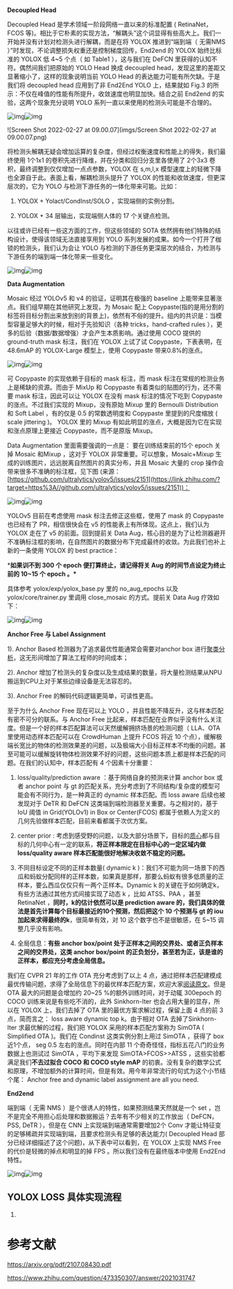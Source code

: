 **Decoupled Head**

Decoupled Head 是学术领域一阶段网络一直以来的标准配置 ( RetinaNet，FCOS 等)。相比于它朴素的实现方法，“解耦头”这个词显得有些高大上。我们一开始并没有计划对检测头进行解耦，而是在将 YOLOX 推进到“端到端（ 无需NMS ）”时发现，不论调整损失权重还是控制梯度回传，End2end 的 YOLOX 始终比标准的 YOLOX 低 4~5 个点（ 如 Table1 ），这与我们在 DeFCN 里获得的认知不符。偶然间我们把原始的 YOLO Head 换成 decoupled head，发现这里的差距又显著缩小了，这样的现象说明当前 YOLO Head 的表达能力可能有所欠缺。于是我们将 decoupled head 应用到了非 End2End YOLO 上，结果就如 Fig.3 的所示：不仅在峰值的性能有所提升，收敛速度也明显加快。结合之前 End2end 的实验，这两个现象充分说明 YOLO 系列一直以来使用的检测头可能是不合理的。

![img](imgs/v2-e3fb76502d539175f606af2ccc6e1258_720w.jpg)![img](imgs/v2-e3fb76502d539175f606af2ccc6e1258_1440w.jpg)

![Screen Shot 2022-02-27 at 09.00.07](imgs/Screen Shot 2022-02-27 at 09.00.07.png)

将检测头解耦无疑会增加运算的复杂度，但经过权衡速度和性能上的得失，我们最终使用 1个1x1 的卷积先进行降维，并在分类和回归分支里各使用了 2个3x3 卷积，最终调整到仅仅增加一点点参数，YOLOX 在 s,m,l,x 模型速度上的轻微下降也全源自于此。表面上看，解耦检测头提升了 YOLOX 的性能和收敛速度，但更深层次的，它为 YOLO 与检测下游任务的一体化带来可能。比如：

1. YOLOX + Yolact/CondInst/SOLO ，实现端侧的实例分割。

2. YOLOX + 34 层输出，实现端侧人体的 17 个关键点检测。

以往或许已经有一些这方面的工作，但这些领域的 SOTA 依然拥有他们特殊的结构设计，使得该领域无法直接享用到 YOLO 系列发展的成果。如今一个打开了枷锁的检测头，我们认为会让 YOLO 与检测的下游任务更深层次的结合，为检测与下游任务的端到端一体化带来一些变化。

![img](imgs/v2-f5b06f21aeeda5ad3b8d8193562c0afa_720w.jpg)![img](imgs/v2-f5b06f21aeeda5ad3b8d8193562c0afa_1440w.jpg)

**Data Augmentation**

Mosaic 经过 YOLOv5 和 v4 的验证，证明其在极强的 baseline 上能带来显著涨点。我们组早期在其他研究上发现，为 Mosaic 配上 Copypaste(指的是用分割的标签将目标分割出来放到别的背景上)，依然有不俗的提升。组内的共识是：当模型容量足够大的时候，相对于先验知识（各种 tricks，hand-crafted rules ），更多的后验（数据/数据增强）才会产生本质影响。通过使用 COCO 提供的 ground-truth mask 标注，我们在 YOLOX 上试了试 Copypaste，下表表明，在 48.6mAP 的 YOLOX-Large 模型上，使用 Copypaste 带来0.8%的涨点。

![img](imgs/v2-91af52ef135fdbebc6d5c9b21f50d1e5_720w.jpg)![img](imgs/v2-91af52ef135fdbebc6d5c9b21f50d1e5_1440w.jpg)

可 Copypaste 的实现依赖于目标的 mask 标注，而 mask 标注在常规的检测业务上是稀缺的资源。而由于 MixUp 和 Copypaste 有着类似的贴图的行为，还不需要 mask 标注，因此可以让 YOLOX 在没有 mask 标注的情况下吃到 Copypaste 的涨点。不过我们实现的 Mixup，没有原始 Mixup 里的 Bernoulli Distribution 和 Soft Label ，有的仅是 0.5 的常数透明度和 Copypaste 里提到的尺度缩放 ( scale jittering )。 YOLOX 里的 Mixup 有如此明显的涨点，大概是因为它在实现和涨点原理上更接近 Copypaste，而不是原版 Mixup。

Data Augmentation 里面需要强调的一点是： 要在训练结束前的15个 epoch 关掉 Mosaic 和Mixup ，这对于 YOLOX 非常重要。可以想象，Mosaic+Mixup 生成的训练图片，远远脱离自然图片的真实分布，并且 Mosaic 大量的 crop 操作会带来很多不准确的标注框，见下图 (来源：[https://github.com/ultralytics/yolov5/issues/2151](https://link.zhihu.com/?target=https%3A//github.com/ultralytics/yolov5/issues/2151))：   

![img](imgs/v2-509a5a806615f2dfe6c66158d37323fa_720w.jpg)![img](imgs/v2-509a5a806615f2dfe6c66158d37323fa_1440w.jpg)

YOLOv5 目前在考虑使用 mask 标注去修正这些框，使用了 mask 的 Copypaste 也已经有了 PR，相信很快会在 v5 的性能表上有所体现。这点上，我们认为 YOLOX 走在了 v5 的前面。回到提前关 Data Aug，核心目的是为了让检测器避开不准确标注框的影响，在自然图片的数据分布下完成最终的收敛。为此我们也补上新的一条使用 YOLOX 的 best practice：

***如果训不到 300 个 epoch 便打算终止，请记得将关 Aug 的时间节点设定为终止前的 10~15 个 epoch 。\***

具体参考 yolox/exp/yolox_base.py 里的 no_aug_epochs 以及 yolox/core/trainer.py 里调用 close_mosaic 的方式。提前关 Data Aug 疗效如下：

![img](imgs/v2-c3ad1bcce74e7769ef20fe9e670cec2a_720w.jpg)![img](imgs/v2-c3ad1bcce74e7769ef20fe9e670cec2a_1440w.jpg)

**Anchor Free 与 Label Assignment**

1). Anchor Based 检测器为了追求最优性能通常会需要对anchor box 进行[聚类分析](https://www.zhihu.com/search?q=聚类分析&search_source=Entity&hybrid_search_source=Entity&hybrid_search_extra={"sourceType"%3A"answer"%2C"sourceId"%3A2021031747})，这无形间增加了算法工程师的时间成本；

 2). Anchor 增加了检测头的复杂度以及生成结果的数量，将大量检测结果从NPU搬运到CPU上对于某些边缘设备是无法容忍的。

3).  Anchor Free 的解码代码逻辑更简单，可读性更高。

至于为什么 Anchor Free 现在可以上 YOLO ，并且性能不降反升，这与样本匹配有密不可分的联系。与 Anchor Free 比起来，样本匹配在业界似乎没有什么关注度。但是一个好的样本匹配算法可以天然缓解拥挤场景的检测问题（ LLA、OTA 里使用动态样本匹配可以在 CrowdHuman 上提升 FCOS 将近 10 个点），缓解极端长宽比的物体的检测效果差的问题，以及极端大小目标正样本不均衡的问题。甚至可能可以缓解旋转物体检测效果不好的问题，这些问题本质上都是样本匹配的问题。在我们的认知中，样本匹配有 4 个因素十分重要：

1) loss/quality/prediction aware ：基于网络自身的预测来计算 anchor box 或者 anchor point 与 gt 的匹配关系，充分考虑到了不同结构/复杂度的模型可能会有不同行为，是一种真正的 dynamic 样本匹配。而 loss aware 后续也被发现对于 DeTR 和 DeFCN 这类端到端检测器至关重要。与之相对的，基于 IoU 阈值 in Grid(YOLOv1) in Box or Center(FCOS) 都属于依赖人为定义的几何先验做样本匹配，目前来看都属于次优方案。

2) center prior : 考虑到感受野的问题，以及大部分场景下，目标的[质心](https://www.zhihu.com/search?q=质心&search_source=Entity&hybrid_search_source=Entity&hybrid_search_extra={"sourceType"%3A"answer"%2C"sourceId"%3A2021031747})都与目标的几何中心有一定的联系，**将正样本限定在目标中心的一定区域内做 loss/quality aware 样本匹配能很好地解决收敛不稳定的问题。**

3) 不同目标设定不同的正样本数量( dynamic k )：我们不可能为同一场景下的西瓜和蚂蚁分配同样的正样本数，如果真是那样，那要么蚂蚁有很多低质量的正样本，要么西瓜仅仅只有一两个正样本。Dynamic k 的关键在于如何确定k，有些方法通过其他方式间接实现了动态 k ，比如 ATSS、PAA ，甚至 RetinaNet ，**同时，k的估计依然可以是 prediction aware 的，我们具体的做法是首先计算每个目标最接近的10个预测，然后把这个 10 个预测与 gt 的 iou 加起来求得最终的k**，很简单有效，对 10 这个数字也不是很敏感，在 5~15 调整几乎没有影响。

4) 全局信息：**有些 anchor box/point 处于正样本之间的交界处、或者正负样本之间的交界处，这类 anchor box/point 的正负划分，甚至若为正，该是谁的正样本，都应充分考虑全局信息。**

我们在 CVPR 21 年的工作 OTA 充分考虑到了以上 4 点，通过把样本匹配建模成最优传输问题，求得了全局信息下的最优样本匹配方案，欢迎大家[阅读原文](https://link.zhihu.com/?target=https%3A//openaccess.thecvf.com/content/CVPR2021/html/Ge_OTA_Optimal_Transport_Assignment_for_Object_Detection_CVPR_2021_paper.html)。但是 OTA 最大的问题是会增加约 20~25 %的额外训练时间，对于动辄 300epoch 的 COCO 训练来说是有些吃不消的，此外 Sinkhorn-Iter 也会占用大量的显存，所以在 YOLOX 上，我们去掉了 OTA 里的最优方案求解过程，保留上面 4 点的前 3 点，简而言之： loss aware dynamic top k。由于相对 OTA  去掉了Sinkhorn-Iter 求最优解的过程，我们把 YOLOX 采用的样本匹配方案称为 SimOTA  ( Simplified OTA )。我们在 Condinst 这类实例分割上用过 SimOTA ，获得了 box 近1个点， seg 0.5 左右的涨点。同时在内部 11 个奇奇怪怪，指标五花八门的业务数据上也测试过 SimOTA ，平均下来发现 SimOTA>FCOS>>ATSS ，这些实验都满足我们**不去过拟合 COCO 和 COCO style mAP** 的初衷。没有复杂的数学公式和原理，不增加额外的计算时间，但是有效。用今年非常流行的句式为这个小节结个尾： Anchor free and dynamic label assignment are all you need.

**End2end**

端到端（ 无需 NMS ）是个很诱人的特性，如果预测结果天然就是一个 set ，岂不是完全不用担心后处理和数据搬运？去年有不少相关的工作放出（ DeFCN，PSS, DeTR ），但是在 CNN 上实现端到端通常需要增加2个 Conv 才能让特征变的足够稀疏并实现端到端，且要求检测头有足够的表达能力( Decoupled Head 部分已经详细描述了这个问题)，从下表中可以看到，在 YOLOX 上实现 NMS Free 的代价是轻微的掉点和明显的掉 FPS 。所以我们没有在最终版本中使用 End2End 特性。

![img](imgs/v2-ebd38b3248741a4ef07b94915038bdb6_720w.jpg)![img](imgs/v2-ebd38b3248741a4ef07b94915038bdb6_1440w.jpg)



## YOLOX LOSS 具体实现流程

1.

# 参考文献 #

https://arxiv.org/pdf/2107.08430.pdf

https://www.zhihu.com/question/473350307/answer/2021031747